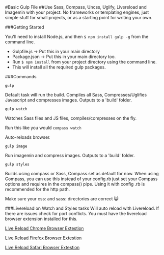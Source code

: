 #Basic Gulp File 
##Use Sass, Compass, Uncss, Uglify, Livereload and Imagemin with your project.
No frameworks or templating engines, just simple stuff for small projects, or as a starting point for writing your own.


###Getting Started

You'll need to install Node.js, and then ```$ npm install gulp -g``` from the command line.

- Gulpfile.js -> Put this in your main directory
- Package.json -> Put this in your main directory too.
- Run ```$ npm install``` from your project directory using the command line. 
- This will install all the required gulp packages.




###Commands

```
gulp
```

Default task will run the build.
Compiles all Sass, Compresses/Uglifies Javascript and compresses images. 
Outputs to a 'build' folder.

```
gulp watch
```

Watches Sass files and JS files, compiles/compresses on the fly.

Run this like you would ```compass watch```

Auto-reloads browser.

```
gulp image
```

Run imagemin and compress images. 
Outputs to a 'build' folder.

```
gulp styles
```

Builds using compass or Sass, Compass set as default for now.
When using Compass, you can use this instead of your config.rb just set your Compass options and requires in the compass() pipe. Using it with config .rb is recommended for the http path.

Make sure your css: and sass: directories are correct :smiley_cat:


###Livereload on Watch and Styles tasks 
Will auto reload with Livereload. If there are issues check for port conflicts.
You must have the livereload browser extension installed for this. 

[Live Reload Chrome Browser Extestion](https://chrome.google.com/webstore/detail/livereload/jnihajbhpnppcggbcgedagnkighmdlei?hl=en)

[Live Reload Firefox Browser Extestion](http://download.livereload.com/2.0.8/LiveReload-2.0.8.xpi)

[Live Reload Safari Browser Extestion](http://download.livereload.com/2.0.9/LiveReload-2.0.9.safariextz)
